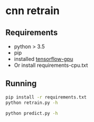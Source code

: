 # cnn retrain

## Requirements

- python > 3.5
- pip
- installed [tensorflow-gpu](https://www.tensorflow.org/install/gpu)
- Or install requirements-cpu.txt

## Running

```bash
pip install -r requirements.txt
python retrain.py -h
```

```bash
python predict.py -h
```
